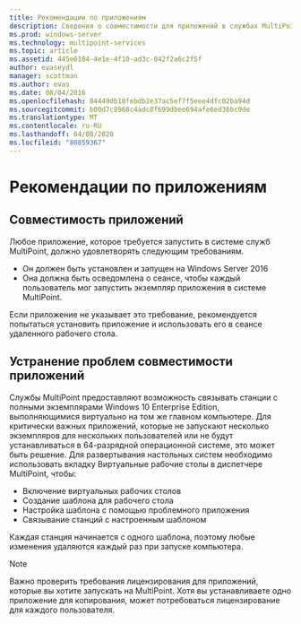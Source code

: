 ```yaml
---
title: Рекомендации по приложениям
description: Сведения о совместимости для приложений в службах MultiPoint
ms.prod: windows-server
ms.technology: multipoint-services
ms.topic: article
ms.assetid: 445e6184-4e1e-4f10-ad3c-042f2a6c2f5f
author: evaseydl
manager: scottman
ms.author: evas
ms.date: 08/04/2016
ms.openlocfilehash: 04449db18febdb2e37ac5ef7f5eee4dfc02ba94d
ms.sourcegitcommit: b00d7c8968c4adc8f699dbee694afe6ed36bc9de
ms.translationtype: MT
ms.contentlocale: ru-RU
ms.lasthandoff: 04/08/2020
ms.locfileid: "80859367"
---
```

# <a name="application-considerations"></a>Рекомендации по приложениям
  
## <a name="application-compatibility"></a>Совместимость приложений

Любое приложение, которое требуется запустить в системе служб MultiPoint, должно удовлетворять следующим требованиям.
  
- Он должен быть установлен и запущен на Windows Server 2016 
- Она должна быть осведомлена о сеансе, чтобы каждый пользователь мог запустить экземпляр приложения в системе MultiPoint.
  
Если приложение не указывает это требование, рекомендуется попытаться установить приложение и использовать его в сеансе удаленного рабочего стола. 

## <a name="addressing-application-compatibility-problems"></a>Устранение проблем совместимости приложений  
Службы MultiPoint предоставляют возможность связывать станции с полными экземплярами Windows 10 Enterprise Edition, выполняющимися виртуально на том же главном компьютере. Для критически важных приложений, которые не запускают несколько экземпляров для нескольких пользователей или не будут устанавливаться в 64-разрядной операционной системе, это может быть решение. Для развертывания настольных систем необходимо использовать вкладку Виртуальные рабочие столы в диспетчере MultiPoint, чтобы:  
  
-   Включение виртуальных рабочих столов  
-   Создание шаблона для рабочего стола  
-   Настройка шаблона с помощью проблемного приложения  
-   Связывание станций с настроенным шаблоном  

Каждая станция начинается с одного шаблона, поэтому любые изменения удаляются каждый раз при запуске компьютера.  
  
>[!NOTE] 
>Важно проверить требования лицензирования для приложений, которые вы хотите запускать на MultiPoint. Хотя вы устанавливаете одно приложение для копирования, может потребоваться лицензирование для каждого пользователя.  
  
